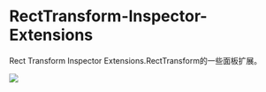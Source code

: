 # RectTransform-Inspector-Extensions
Rect Transform Inspector Extensions.RectTransform的一些面板扩展。

![](https://github.com/hont127/RectTransform-Inspector-Extensions/blob/master/Preview.gif)
